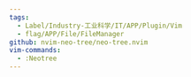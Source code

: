 ```yaml
---
tags:
  - Label/Industry-工业科学/IT/APP/Plugin/Vim
  - flag/APP/File/FileManager
github: nvim-neo-tree/neo-tree.nvim
vim-commands:
  - :Neotree
---
```

